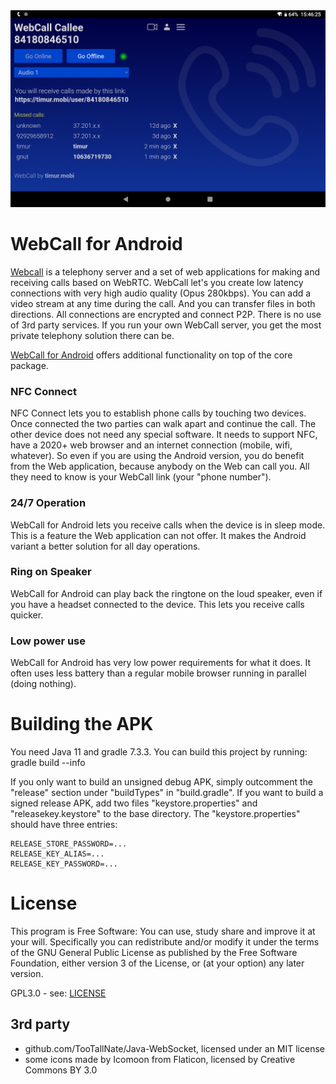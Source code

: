<div align="center">
  <a href="https://timur.mobi/webcall/android"><img src="WebCall-for-Android.png" alt="WebCall for Android"></a>
</div>

# WebCall for Android

[Webcall](https://github.com/mehrvarz/webcall) is a telephony server and a set of web applications for making and receiving calls based on WebRTC. WebCall let's you create low latency connections with very high audio quality (Opus 280kbps). You can add a video stream at any time during the call. And you can transfer files in both directions. All connections are encrypted and connect P2P. There is no use of 3rd party services. If you run your own WebCall server, you get the most private telephony solution there can be.

[WebCall for Android](https://timur.mobi/webcall/android) offers additional functionality on top of the core package. 

### NFC Connect

NFC Connect lets you to establish phone calls by touching two devices. Once connected the two parties can walk apart and continue the call. The other device does not need any special software. It needs to support NFC, have a 2020+ web browser and an internet connection (mobile, wifi, whatever). So even if you are using the Android version, you do benefit from the Web application, because anybody on the Web can call you. All they need to know is your WebCall link (your "phone number").

### 24/7 Operation

WebCall for Android lets you receive calls when the device is in sleep mode. This is a feature the Web application can not offer. It makes the Android variant a better solution for all day operations.

### Ring on Speaker

WebCall for Android can play back the ringtone on the loud speaker, even if you have a headset connected to the device. This lets you receive calls quicker.

### Low power use

WebCall for Android has very low power requirements for what it does. It often uses less battery than a regular mobile browser running in parallel (doing nothing).

# Building the APK

You need Java 11 and gradle 7.3.3. You can build this project by running: gradle build --info

If you only want to build an unsigned debug APK, simply outcomment the "release" section under "buildTypes" in "build.gradle". If you want to build a signed release APK, add two files "keystore.properties" and "releasekey.keystore" to the base directory. The "keystore.properties" should have three entries:
```
RELEASE_STORE_PASSWORD=...
RELEASE_KEY_ALIAS=...
RELEASE_KEY_PASSWORD=...
```

# License

This program is Free Software: You can use, study share and improve it at your will. Specifically you can redistribute and/or modify it under the terms of the GNU General Public License as published by the Free Software Foundation, either version 3 of the License, or (at your option) any later version.

GPL3.0 - see: [LICENSE](LICENSE)

## 3rd party

- github.com/TooTallNate/Java-WebSocket, licensed under an MIT license
- some icons made by Icomoon from Flaticon, licensed by Creative Commons BY 3.0

